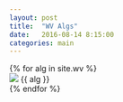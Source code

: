 ```yaml
---
layout: post
title:  "WV Algs"
date:   2016-08-14 8:15:00
categories: main
---
```


<section class="algs">
  {% for alg in site.wv %}
    <div class="alg">
      <img src="http://stachu.cubing.net/v/visualcube.php?fmt=png&size=960&view=plan&stage=wv&case={{ alg }}" onclick="imgClick(event)">
      <span>{{ alg }}</span>
    </div>
  {% endfor %}
</section>

<script>
  window.onload = function() {
    if(localStorage.getItem("(R U\' R\')") == null) {
      [].slice.call(document.getElementsByClassName("alg")).forEach(function(a) {
        localStorage.setItem(a.innerText, "on");
      });
    } else {
      [].slice.call(document.getElementsByClassName("alg")).forEach(function(a) {
        if(localStorage.getItem(a.innerText) == "off") {
          a.children[0].className += " disabled";
        }
      });
    }
  }

  function imgClick(e) {
    if(e.target.className.indexOf("disabled") == -1) {
      e.target.className += "disabled";
      localStorage.setItem(e.target.parentElement.innerText, "off");
    } else {
      e.target.className = "";
      localStorage.setItem(e.target.parentElement.innerText, "on");
    }
  }
</script>

